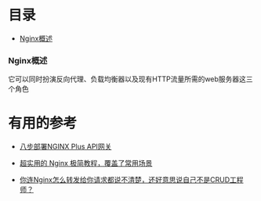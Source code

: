 # 目录

* [Nginx概述](#Nginx概述)



### Nginx概述
  它可以同时扮演反向代理、负载均衡器以及现有HTTP流量所需的web服务器这三个角色


# 有用的参考

 * [八步部署NGINX Plus API网关](https://zhuanlan.zhihu.com/p/38359208?utm_source=wechat_session&utm_medium=social&utm_oi=991812777480134656)
 * [超实用的 Nginx 极简教程，覆盖了常用场景](https://zhuanlan.zhihu.com/p/63737990?utm_source=wechat_session&utm_medium=social&utm_oi=991812777480134656)

 * [你连Nginx怎么转发给你请求都说不清楚，还好意思说自己不是CRUD工程师？](https://mp.weixin.qq.com/s/XUsbgJ6WObibc39h8BZQWA)
